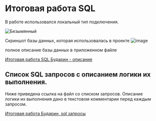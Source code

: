 # Итоговая работа SQL

В работе использовался локальный тип подключения.

![Безымянный](https://user-images.githubusercontent.com/113902614/191008686-6495e153-ad31-4c3f-8fa8-1a3d837b8e69.png)

Cкриншот базы данных, которая использовалась в проекте
![image](https://user-images.githubusercontent.com/113902614/191008857-8feee9a6-4def-4f89-946e-67dcad8489f4.png)

полное описание базы данных в приложенном файле

[Итоговая работа SQL Бударин - описание](https://github.com/Antonmskw/sql-final/files/9598539/SQL.docx)

Список SQL запросов с описанием логики их выполнения.
-
Ниже приведена ссылка на файл со списком запросов. 
Описание логики их выполнения дано в текстовом комментарии перед каждым запросом.

[Итоговая работа Бударин, sql запросы](https://github.com/Antonmskw/sql-final/files/9598727/2.sql.txt)


